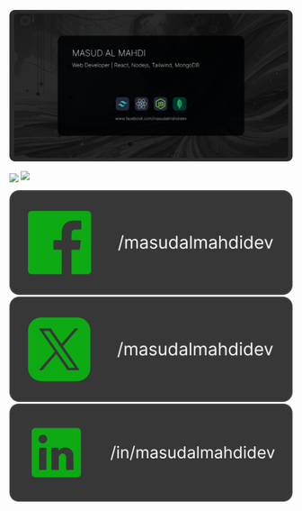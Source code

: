
![Masud Al Mahdi - Web Developer | React, Nodejs, Tailwind, Mongodb](imgs/cover.svg)

<img align="center" src="http://github-profile-summary-cards.vercel.app/api/cards/profile-details?username=masud-almahdi-dev&theme=github_dark">
<img src="http://github-profile-summary-cards.vercel.app/api/cards/stats?username=masud-almahdi-dev&theme=github_dark">


[<p align="center"> <img src="/imgs/fb.svg">](https://www.facebook.com/masudalmahdidev)[<img src="/imgs/tw.svg">](https://twitter.com/masudalmahdidev)[<img src="/imgs/lin.svg"></p>](https://www.linkedin.com/in/masudalmahdidev/)

<!--
**masud-almahdi-dev/masud-almahdi-dev** is a ✨ _special_ ✨ repository because its `README.md` (this file) appears on your GitHub profile.

Here are some ideas to get you started:

- 🔭 I’m currently working on ...
- 🌱 I’m currently learning ...
- 👯 I’m looking to collaborate on ...
- 🤔 I’m looking for help with ...
- 💬 Ask me about ...
- 📫 How to reach me: ...
- 😄 Pronouns: ...
- ⚡ Fun fact: ...
-->
